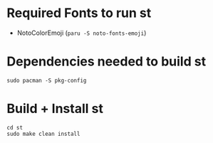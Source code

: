 # Required Fonts to run st
- NotoColorEmoji (`paru -S noto-fonts-emoji`)

# Dependencies needed to build st
```
sudo pacman -S pkg-config
```

# Build + Install st
```
cd st
sudo make clean install
```
